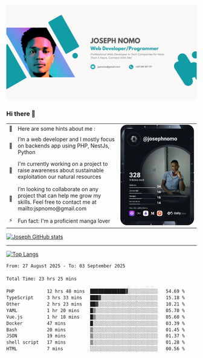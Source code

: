 ![Banner of my profile!](/Joseph_NOMO_NEW.png "Banner")

### Hi there 👋

<!--- | --  | 👋  | Here are some hints about me :                                                                                                 | <td rowspan=6><img src="/devcard.svg" width="400" alt="Joseph NOMO's Dev Card"/></td> |
| --- | --- | ------------------------------------------------------------------------------------------------------------------------------ | ------------------------------------------------------------------------------------- |
| --  | 🔭  | I’m a web developer and I mostly focus on backends app using PHP, NestJs, Python                                               |
| --  | 🦁  | I'm currently working on a project to raise awareness about sustainable exploitation our natural resources                     |
| --  | 👯  | I’m looking to collaborate on any project that can help me grow my skills. Feel free to contact me at mailto:jspnomo@gmail.com |
| --  | ⚡  | Fun fact: I'm a proficient manga lover                                                                                         |
--->

<table>
    <tr>
        <td width="1%">👋</td>
        <td width="55%">Here are some hints about me :</td>
        <td rowspan=6 width="44%"><img src="/devcard.svg" width="400" alt="Joseph NOMO's Dev Card"/></td>
    </tr>
    <tr>
        <td>🔭</td>
        <td>I’m a web developer and I mostly focus on backends app using PHP, NestJs, Python</td>
    </tr>
    <tr>
        <td>🦁</td>
        <td>I'm currently working on a project to raise awareness about sustainable exploitation our natural resources</td>
    </tr>
    <tr>
        <td>👯</td>
        <td>I’m looking to collaborate on any project that can help me grow my skills. Feel free to contact me at mailto:jspnomo@gmail.com</td>
    </tr>
    <tr>
        <td>⚡</td>
        <td>Fun fact: I'm a proficient manga lover</td>
    </tr>

</table>

[![Joseph GitHub stats](https://github-readme-stats-seven-sigma-53.vercel.app/api?username=Jspascal)](https://github.com/Jspascal/github-readme-stats)

---

[![Top Langs](https://github-readme-stats-seven-sigma-53.vercel.app/api/top-langs/?username=Jspascal&layout=compact)](https://github.com/Jspascal/github-readme-stats)

<!--START_SECTION:waka-->

```txt
From: 27 August 2025 - To: 03 September 2025

Total Time: 23 hrs 25 mins

PHP            12 hrs 48 mins  █████████████▓░░░░░░░░░░░   54.69 %
TypeScript     3 hrs 33 mins   ███▓░░░░░░░░░░░░░░░░░░░░░   15.18 %
Other          2 hrs 23 mins   ██▓░░░░░░░░░░░░░░░░░░░░░░   10.21 %
YAML           1 hr 20 mins    █▒░░░░░░░░░░░░░░░░░░░░░░░   05.70 %
Vue.js         1 hr 18 mins    █▒░░░░░░░░░░░░░░░░░░░░░░░   05.60 %
Docker         47 mins         █░░░░░░░░░░░░░░░░░░░░░░░░   03.39 %
Bash           20 mins         ▒░░░░░░░░░░░░░░░░░░░░░░░░   01.45 %
JSON           19 mins         ▒░░░░░░░░░░░░░░░░░░░░░░░░   01.37 %
shell script   17 mins         ▒░░░░░░░░░░░░░░░░░░░░░░░░   01.28 %
HTML           7 mins          ░░░░░░░░░░░░░░░░░░░░░░░░░   00.56 %
```

<!--END_SECTION:waka-->
